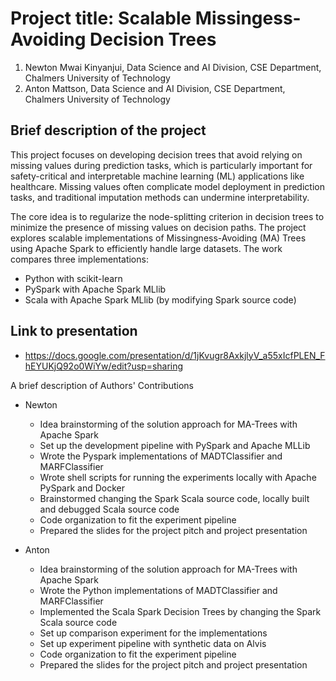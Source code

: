 # Project title: Scalable Missingess-Avoiding Decision Trees
 1. Newton Mwai Kinyanjui, Data Science and AI Division, CSE Department, Chalmers University of Technology
 2. Anton Mattson, Data Science and AI Division, CSE Department, Chalmers University of Technology
   
## Brief description of the project

This project focuses on developing decision trees that avoid relying on missing values during prediction tasks, which is particularly important for safety-critical and interpretable machine learning (ML) applications like healthcare. Missing values often complicate model deployment in prediction tasks, and traditional imputation methods can undermine interpretability.

The core idea is to regularize the node-splitting criterion in decision trees to minimize the presence of missing values on decision paths. The project explores scalable implementations of Missingness-Avoiding (MA) Trees using Apache Spark to efficiently handle large datasets. The work compares three implementations:
- Python with scikit-learn
- PySpark with Apache Spark MLlib
- Scala with Apache Spark MLlib (by modifying Spark source code)

## Link to presentation
 - https://docs.google.com/presentation/d/1jKvugr8AxkjlyV_a55xIcfPLEN_FhEYUKjQ92o0WiYw/edit?usp=sharing

A brief description of Authors' Contributions
 - Newton
   - Idea brainstorming of the solution approach for MA-Trees with Apache Spark
   - Set up the development pipeline with PySpark and Apache MLLib
   - Wrote the Pyspark implementations of MADTClassifier and MARFClassifier
   - Wrote shell scripts for running the experiments locally with Apache PySpark and Docker
   - Brainstormed changing the Spark Scala source code, locally built and debugged Scala source code
   - Code organization to fit the experiment pipeline
   - Prepared the slides for the project pitch and project presentation
    
- Anton
   -  Idea brainstorming of the solution approach for MA-Trees with Apache Spark
   -  Wrote the Python implementations of MADTClassifier and MARFClassifier
   -  Implemented the Scala Spark Decision Trees by changing the Spark Scala source code
   -  Set up comparison experiment for the implementations
   -  Set up experiment pipeline with synthetic data on Alvis
   -  Code organization to fit the experiment pipeline
   -  Prepared the slides for the project pitch and project presentation
